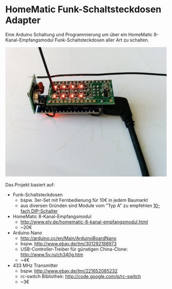 # HomeMatic Funk-Schaltsteckdosen Adapter

Eine Arduino Schaltung und Programmierung um über ein HomeMatic 8-Kanal-Empfangsmodul Funk-Schaltsteckdosen aller Art zu schalten.

![Schaltung: HM Modul, RF Modul, Arduino, Antennen](2015-02-20_15.51.15.jpg "fertiger Aufbau")

Das Projekt basiert auf:
* Funk-Schaltsteckdosen
  * bspw. 3er-Set mit Fernbedienung für 10€ in jedem Baumarkt
  * aus diversen Gründen sind Module vom "Typ A" zu empfehlen [10-fach DIP-Schalter](http://rc-switch.googlecode.com/svn/wiki_images/typeA.png)
* HomeMatic 8-Kanal-Empfangsmodul
  * http://www.elv.de/homematic-8-kanal-empfangsmodul.html
  * ~20€
* Arduino Nano
  * http://arduino.cc/en/Main/ArduinoBoardNano
  * bspw. http://www.ebay.de/itm/301292188973
  * USB-Controller-Treiber für günstigen China-Clone: http://www.5v.ru/ch340g.htm
  * ~4€
* 433 MHz Transmitter
  * bspw. http://www.ebay.de/itm/221652085232
  * rc-switch Bibliothek: http://code.google.com/p/rc-switch
  * ~3€ 